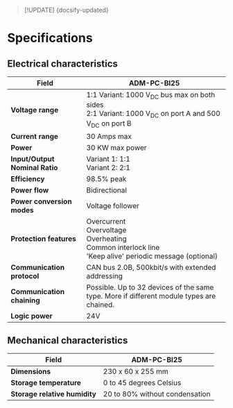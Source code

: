 > [!UPDATE] {docsify-updated}

# Specifications


## Electrical characteristics

<div class="compact-table">

|Field|ADM-PC-BI25|
|-----|-----------|
|**Voltage range**|1:1 Variant: 1000 V<sub>DC</sub> bus max on both sides<br />2:1 Variant: 1000 V<sub>DC</sub> on port A and 500 V<sub>DC</sub> on port B|
|**Current range**|30 Amps max|
|**Power**|30 KW max power|
|**Input/Output Nominal Ratio**|Variant 1: 1:1<br />Variant 2: 2:1|
|**Efficiency**|98.5% peak|
|**Power flow**|Bidirectional|
|**Power conversion modes**|Voltage follower|
|**Protection features**|Overcurrent<br />Overvoltage<br />Overheating <br /> Common interlock line<br />'Keep alive' periodic message (optional)|
|**Communication protocol**|CAN bus 2.0B, 500kbit/s with extended addressing|
|**Communication chaining**|Possible. Up to 32 devices of the same type. More if different module types are chained.|
|**Logic power**| 24V |


</div>

## Mechanical characteristics

<div class="compact-table">

|Field|ADM-PC-BI25|
|-----|-----------|
|**Dimensions**| 230 x 60 x 255 mm |
|**Storage temperature**| 0 to 45 degrees Celsius |
|**Storage relative humidity**| 20 to 80% without condensation|

</div>